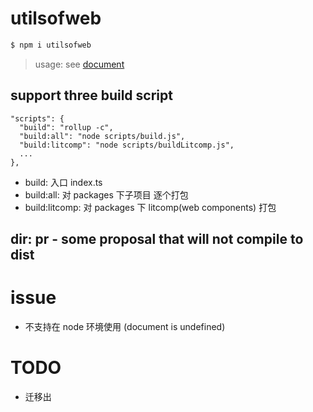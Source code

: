 # utilsofweb

```sh
$ npm i utilsofweb
```

> usage: see [document](https://erluzi.github.io/utilsofweb/#/)

## support three build script

```
"scripts": {
  "build": "rollup -c",
  "build:all": "node scripts/build.js",
  "build:litcomp": "node scripts/buildLitcomp.js",
  ...
},
```

- build: 入口 index.ts
- build:all: 对 packages 下子项目 逐个打包
- build:litcomp: 对 packages 下 litcomp(web components) 打包

## dir: pr - some proposal that will not compile to dist

# issue

- 不支持在 node 环境使用 (document is undefined)

# TODO

- 迁移出

